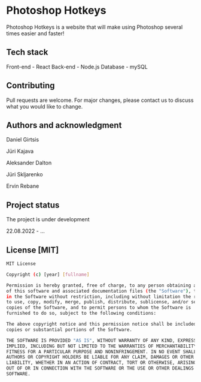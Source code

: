 # Photoshop Hotkeys
Photoshop Hotkeys is a website that will make using Photoshop several times easier and faster!


## Tech stack

Front-end - React
Back-end - Node.js
Database - mySQL


## Contributing
Pull requests are welcome. For major changes, please contact us to discuss what you would like to change.


## Authors and acknowledgment

Daniel Girtsis

Jüri Kajava

Aleksander Dalton

Jüri Skljarenko

Ervin Rebane


## Project status
The project is under development

22.08.2022 - ...


## License [MIT]
```bash
MIT License

Copyright (c) [year] [fullname]

Permission is hereby granted, free of charge, to any person obtaining a copy
of this software and associated documentation files (the "Software"), to deal
in the Software without restriction, including without limitation the rights
to use, copy, modify, merge, publish, distribute, sublicense, and/or sell
copies of the Software, and to permit persons to whom the Software is
furnished to do so, subject to the following conditions:

The above copyright notice and this permission notice shall be included in all
copies or substantial portions of the Software.

THE SOFTWARE IS PROVIDED "AS IS", WITHOUT WARRANTY OF ANY KIND, EXPRESS OR
IMPLIED, INCLUDING BUT NOT LIMITED TO THE WARRANTIES OF MERCHANTABILITY,
FITNESS FOR A PARTICULAR PURPOSE AND NONINFRINGEMENT. IN NO EVENT SHALL THE
AUTHORS OR COPYRIGHT HOLDERS BE LIABLE FOR ANY CLAIM, DAMAGES OR OTHER
LIABILITY, WHETHER IN AN ACTION OF CONTRACT, TORT OR OTHERWISE, ARISING FROM,
OUT OF OR IN CONNECTION WITH THE SOFTWARE OR THE USE OR OTHER DEALINGS IN THE
SOFTWARE.
```
